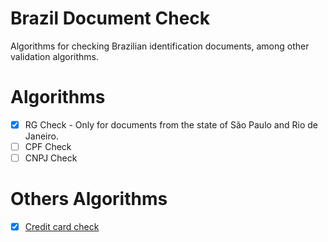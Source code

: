# Brazil Document Check

Algorithms for checking Brazilian identification documents, among other validation algorithms.

# Algorithms

- [x] RG Check - Only for documents from the state of São Paulo and Rio de Janeiro.
- [ ] CPF Check
- [ ] CNPJ Check

# Others Algorithms

- [x] [Credit card check](https://github.com/Greens-Organization/algoritmo-luhn)
